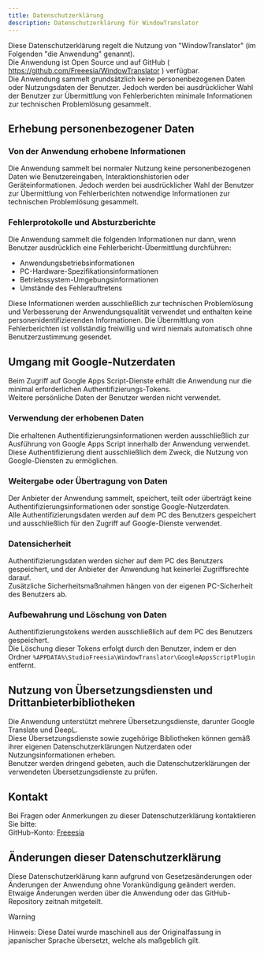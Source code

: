 ```yaml
---
title: Datenschutzerklärung
description: Datenschutzerklärung für WindowTranslator
---
```


Diese Datenschutzerklärung regelt die Nutzung von "WindowTranslator" (im Folgenden "die Anwendung" genannt).  
Die Anwendung ist Open Source und auf GitHub ( https://github.com/Freeesia/WindowTranslator ) verfügbar.  
Die Anwendung sammelt grundsätzlich keine personenbezogenen Daten oder Nutzungsdaten der Benutzer. Jedoch werden bei ausdrücklicher Wahl der Benutzer zur Übermittlung von Fehlerberichten minimale Informationen zur technischen Problemlösung gesammelt.

## Erhebung personenbezogener Daten

### Von der Anwendung erhobene Informationen  
Die Anwendung sammelt bei normaler Nutzung keine personenbezogenen Daten wie Benutzereingaben, Interaktionshistorien oder Geräteinformationen.
Jedoch werden bei ausdrücklicher Wahl der Benutzer zur Übermittlung von Fehlerberichten notwendige Informationen zur technischen Problemlösung gesammelt.

### Fehlerprotokolle und Absturzberichte  
Die Anwendung sammelt die folgenden Informationen nur dann, wenn Benutzer ausdrücklich eine Fehlerbericht-Übermittlung durchführen:

- Anwendungsbetriebsinformationen
- PC-Hardware-Spezifikationsinformationen
- Betriebssystem-Umgebungsinformationen
- Umstände des Fehlerauftretens

Diese Informationen werden ausschließlich zur technischen Problemlösung und Verbesserung der Anwendungsqualität verwendet und enthalten keine personenidentifizierenden Informationen.
Die Übermittlung von Fehlerberichten ist vollständig freiwillig und wird niemals automatisch ohne Benutzerzustimmung gesendet.

## Umgang mit Google-Nutzerdaten  
Beim Zugriff auf Google Apps Script-Dienste erhält die Anwendung nur die minimal erforderlichen Authentifizierungs-Tokens.  
Weitere persönliche Daten der Benutzer werden nicht verwendet.

### Verwendung der erhobenen Daten  
Die erhaltenen Authentifizierungsinformationen werden ausschließlich zur Ausführung von Google Apps Script innerhalb der Anwendung verwendet.  
Diese Authentifizierung dient ausschließlich dem Zweck, die Nutzung von Google-Diensten zu ermöglichen.

### Weitergabe oder Übertragung von Daten  
Der Anbieter der Anwendung sammelt, speichert, teilt oder überträgt keine Authentifizierungsinformationen oder sonstige Google-Nutzerdaten.  
Alle Authentifizierungsdaten werden auf dem PC des Benutzers gespeichert und ausschließlich für den Zugriff auf Google-Dienste verwendet.

### Datensicherheit  
Authentifizierungsdaten werden sicher auf dem PC des Benutzers gespeichert, und der Anbieter der Anwendung hat keinerlei Zugriffsrechte darauf.  
Zusätzliche Sicherheitsmaßnahmen hängen von der eigenen PC-Sicherheit des Benutzers ab.

### Aufbewahrung und Löschung von Daten  
Authentifizierungstokens werden ausschließlich auf dem PC des Benutzers gespeichert.  
Die Löschung dieser Tokens erfolgt durch den Benutzer, indem er den Ordner `%APPDATA%\StudioFreesia\WindowTranslator\GoogleAppsScriptPlugin` entfernt.

## Nutzung von Übersetzungsdiensten und Drittanbieterbibliotheken  
Die Anwendung unterstützt mehrere Übersetzungsdienste, darunter Google Translate und DeepL.  
Diese Übersetzungsdienste sowie zugehörige Bibliotheken können gemäß ihrer eigenen Datenschutzerklärungen Nutzerdaten oder Nutzungsinformationen erheben.  
Benutzer werden dringend gebeten, auch die Datenschutzerklärungen der verwendeten Übersetzungsdienste zu prüfen.

## Kontakt  
Bei Fragen oder Anmerkungen zu dieser Datenschutzerklärung kontaktieren Sie bitte:  
GitHub-Konto: [Freeesia](https://github.com/Freeesia)

## Änderungen dieser Datenschutzerklärung  
Diese Datenschutzerklärung kann aufgrund von Gesetzesänderungen oder Änderungen der Anwendung ohne Vorankündigung geändert werden.  
Etwaige Änderungen werden über die Anwendung oder das GitHub-Repository zeitnah mitgeteilt.

> [!WARNING]
> Hinweis: Diese Datei wurde maschinell aus der Originalfassung in japanischer Sprache übersetzt, welche als maßgeblich gilt.
